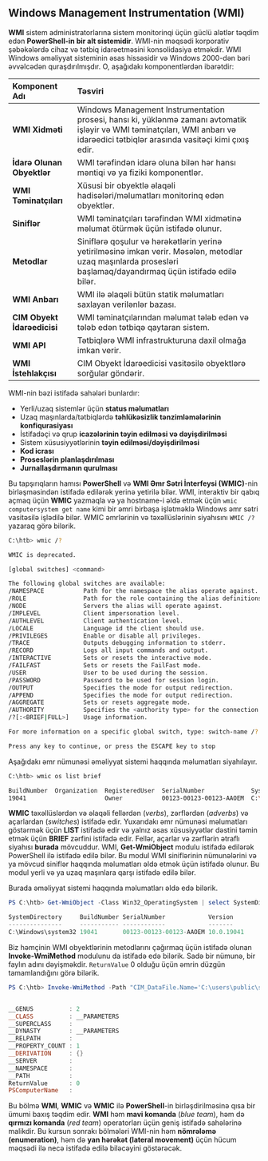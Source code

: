 ## Windows Management Instrumentation (WMI)

**WMI** sistem administratorlarına sistem monitorinqi üçün güclü alətlər təqdim edən **PowerShell-in bir alt sistemidir**. WMI-nin məqsədi korporativ şəbəkələrdə cihaz və tətbiq idarəetməsini konsolidasiya etməkdir. WMI Windows əməliyyat sisteminin əsas hissəsidir və Windows 2000-dən bəri əvvəlcədən quraşdırılmışdır. O, aşağıdakı komponentlərdən ibarətdir:

| Komponent Adı | Təsviri |
| :--- | :--- |
| **WMI Xidməti** | Windows Management Instrumentation prosesi, hansı ki, yüklənmə zamanı avtomatik işləyir və WMI təminatçıları, WMI anbarı və idarəedici tətbiqlər arasında vasitəçi kimi çıxış edir. |
| **İdarə Olunan Obyektlər** | WMI tərəfindən idarə oluna bilən hər hansı məntiqi və ya fiziki komponentlər. |
| **WMI Təminatçıları** | Xüsusi bir obyektlə əlaqəli hadisələri/məlumatları monitorinq edən obyektlər. |
| **Siniflər** | WMI təminatçıları tərəfindən WMI xidmətinə məlumat ötürmək üçün istifadə olunur. |
| **Metodlar** | Siniflərə qoşulur və hərəkətlərin yerinə yetirilməsinə imkan verir. Məsələn, metodlar uzaq maşınlarda prosesləri başlamaq/dayandırmaq üçün istifadə edilə bilər. |
| **WMI Anbarı** | WMI ilə əlaqəli bütün statik məlumatları saxlayan verilənlər bazası. |
| **CIM Obyekt İdarəedicisi** | WMI təminatçılarından məlumat tələb edən və tələb edən tətbiqə qaytaran sistem. |
| **WMI API** | Tətbiqlərə WMI infrastrukturuna daxil olmağa imkan verir. |
| **WMI İstehlakçısı** | CIM Obyekt İdarəedicisi vasitəsilə obyektlərə sorğular göndərir. |

WMI-nin bəzi istifadə sahələri bunlardır:

  * Yerli/uzaq sistemlər üçün **status məlumatları**
  * Uzaq maşınlarda/tətbiqlərdə **təhlükəsizlik tənzimləmələrinin konfiqurasiyası**
  * İstifadəçi və qrup **icazələrinin təyin edilməsi və dəyişdirilməsi**
  * Sistem xüsusiyyətlərinin **təyin edilməsi/dəyişdirilməsi**
  * **Kod icrası**
  * **Proseslərin planlaşdırılması**
  * **Jurnallaşdırmanın qurulması**

Bu tapşırıqların hamısı **PowerShell** və **WMI Əmr Sətri İnterfeysi (WMIC)**-nin birləşməsindən istifadə edilərək yerinə yetirilə bilər. WMI, interaktiv bir qabıq açmaq üçün **WMIC** yazmaqla və ya hostname-i əldə etmək üçün `wmic computersystem get name` kimi bir əmri birbaşa işlətməklə Windows əmr sətri vasitəsilə işlədilə bilər. WMIC əmrlərinin və təxəllüslərinin siyahısını `WMIC /?` yazaraq görə bilərik.

```bash
C:\htb> wmic /?

WMIC is deprecated.

[global switches] <command>

The following global switches are available:
/NAMESPACE           Path for the namespace the alias operate against.
/ROLE                Path for the role containing the alias definitions.
/NODE                Servers the alias will operate against.
/IMPLEVEL            Client impersonation level.
/AUTHLEVEL           Client authentication level.
/LOCALE              Language id the client should use.
/PRIVILEGES          Enable or disable all privileges.
/TRACE               Outputs debugging information to stderr.
/RECORD              Logs all input commands and output.
/INTERACTIVE         Sets or resets the interactive mode.
/FAILFAST            Sets or resets the FailFast mode.
/USER                User to be used during the session.
/PASSWORD            Password to be used for session login.
/OUTPUT              Specifies the mode for output redirection.
/APPEND              Specifies the mode for output redirection.
/AGGREGATE           Sets or resets aggregate mode.
/AUTHORITY           Specifies the <authority type> for the connection.
/?[:<BRIEF|FULL>]    Usage information.

For more information on a specific global switch, type: switch-name /?

Press any key to continue, or press the ESCAPE key to stop
```

Aşağıdakı əmr nümunəsi əməliyyat sistemi haqqında məlumatları siyahılayır.

```bash
C:\htb> wmic os list brief

BuildNumber  Organization  RegisteredUser  SerialNumber             SystemDirectory      Version
19041                      Owner           00123-00123-00123-AAOEM  C:\Windows\system32  10.0.19041
```

**WMIC** təxəllüslərdən və əlaqəli fellərdən (*verbs*), zərflərdən (*adverbs*) və açarlardan (*switches*) istifadə edir. Yuxarıdakı əmr nümunəsi məlumatları göstərmək üçün **LIST** istifadə edir və yalnız əsas xüsusiyyətlər dəstini təmin etmək üçün **BRIEF** zərfini istifadə edir. Fellər, açarlar və zərflərin ətraflı siyahısı **burada** mövcuddur. WMI, **Get-WmiObject** modulu istifadə edilərək PowerShell ilə istifadə edilə bilər. Bu modul WMI siniflərinin nümunələrini və ya mövcud siniflər haqqında məlumatları əldə etmək üçün istifadə olunur. Bu modul yerli və ya uzaq maşınlara qarşı istifadə edilə bilər.

Burada əməliyyat sistemi haqqında məlumatları əldə edə bilərik.

```powershell
PS C:\htb> Get-WmiObject -Class Win32_OperatingSystem | select SystemDirectory,BuildNumber,SerialNumber,Version | ft

SystemDirectory     BuildNumber SerialNumber            Version
---------------     ----------- ------------            -------
C:\Windows\system32 19041       00123-00123-00123-AAOEM 10.0.19041
```

Biz həmçinin WMI obyektlərinin metodlarını çağırmaq üçün istifadə olunan **Invoke-WmiMethod** modulunu da istifadə edə bilərik. Sadə bir nümunə, bir faylın adını dəyişməkdir. `ReturnValue` 0 olduğu üçün əmrin düzgün tamamlandığını görə bilərik.

```powershell
PS C:\htb> Invoke-WmiMethod -Path "CIM_DataFile.Name='C:\users\public\spns.csv'" -Name Rename -ArgumentList "C:\Users\Public\kerberoasted_users.csv"


__GENUS          : 2
__CLASS          : __PARAMETERS
__SUPERCLASS     :
__DYNASTY        : __PARAMETERS
__RELPATH        :
__PROPERTY_COUNT : 1
__DERIVATION     : {}
__SERVER         :
__NAMESPACE      :
__PATH           :
ReturnValue      : 0
PSComputerName   :
```

Bu bölmə **WMI**, **WMIC** və **WMIC** ilə **PowerShell**-in birləşdirilməsinə qısa bir ümumi baxış təqdim edir. **WMI** həm **mavi komanda** (*blue team*), həm də **qırmızı komanda** (*red team*) operatorları üçün geniş istifadə sahələrinə malikdir. Bu kursun sonrakı bölmələri WMI-nin həm **nömrələmə (enumeration)**, həm də **yan hərəkət (lateral movement)** üçün hücum məqsədi ilə necə istifadə edilə biləcəyini göstərəcək.
